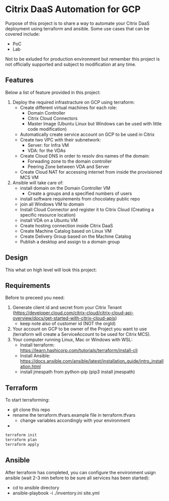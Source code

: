 # Citrix DaaS Automation for GCP

Purpose of this project is to share a way to automate your Citrix DaaS deployment using terraform and ansible.
Some use cases that can be covered include:
- PoC
- Lab

Not to be exluded for production environment but remember this project is not officially supported and subject to modification at any time.
## Features
Below a list of feature provided in this project:
1. Deploy the required infrastracture on GCP using terraform:
    - Create different virtual machines for each role:
        - Domain Controller
        - Citrix Cloud Connectors
        - Master Image (Ubuntu Linux but Windows can be used with little code modification)
    - Automatically create service account on GCP to be used in Citrix
    - Create two VPC with their subnetwork:
        - Server: for Infra VM
        - VDA: for the VDAs
    - Create Cloud DNS in order to resolv dns names of the domain:
    	- Forwading zone to the domain controller
        - Peering Zone between VDA and Server
    - Create Cloud NAT for accessing internet from inside the provisioned MCS VM
2. Ansible will take care of:
    - install domain on the Domain Controller VM
        - Create a groups and a specified numbers of users
    - install software requirements from chocolatey public repo
    - join all Windows VM to domain
    - Install Cloud Connector and register it to Citrix Cloud (Creating a specific resource location)
    - install VDA on a Ubuntu VM
    - Create hosting connection inside Citrix DaaS
    - Create Machine Catalog based on Linux VM
    - Create Delivery Group based on the Machine Catalog
    - Publish a desktop and assign to a domain group
## Design
This what on high level will look this project:

## Requirements
Before to preceed you need:
1. Generate client id and secret from your Citrix Tenant (https://developer.cloud.com/citrix-cloud/citrix-cloud-api-overview/docs/get-started-with-citrix-cloud-apis)
    - keep note also of customer id (NOT the orgId)
2. Your account on GCP to be owner of the Project you want to use (terraform will create a ServiceAccount to be used for Citrix MCS).
3. Your computer running Linux, Mac or Windows with WSL:
    - Install terraform: https://learn.hashicorp.com/tutorials/terraform/install-cli
    - Install Ansible: https://docs.ansible.com/ansible/latest/installation_guide/intro_installation.html
    - install jmespath from python-pip (pip3 install jmespath)


## Terraform
To start terraforming:
 - git clone this repo
 - rename the terraform.tfvars.example file in terraform.tfvars
    - change variables accondingly with your environment
- 
```sh
terraform init
terraform plan
terraform apply
```


## Ansible
After terraform has completed, you can configure the environment usign ansible (wait 2-3 min before to be sure all services has been started):
- cd to ansible directory
- ansible-playbook -i ./inventory.ini site.yml

